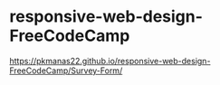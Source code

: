 # responsive-web-design-FreeCodeCamp

https://pkmanas22.github.io/responsive-web-design-FreeCodeCamp/Survey-Form/
